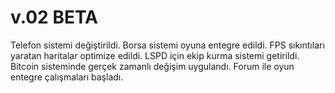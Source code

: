 # v.02 BETA

Telefon sistemi değiştirildi.
Borsa sistemi oyuna entegre edildi.
FPS sıkıntıları yaratan haritalar optimize edildi.
LSPD için ekip kurma sistemi getirildi.
Bitcoin sisteminde gerçek zamanlı değişim uygulandı.
Forum ile oyun entegre çalışmaları başladı.
